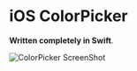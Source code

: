 # iOS ColorPicker
**Written completely in Swift**.

![ColorPicker ScreenShot](../master/Screenshots/Image1.png)